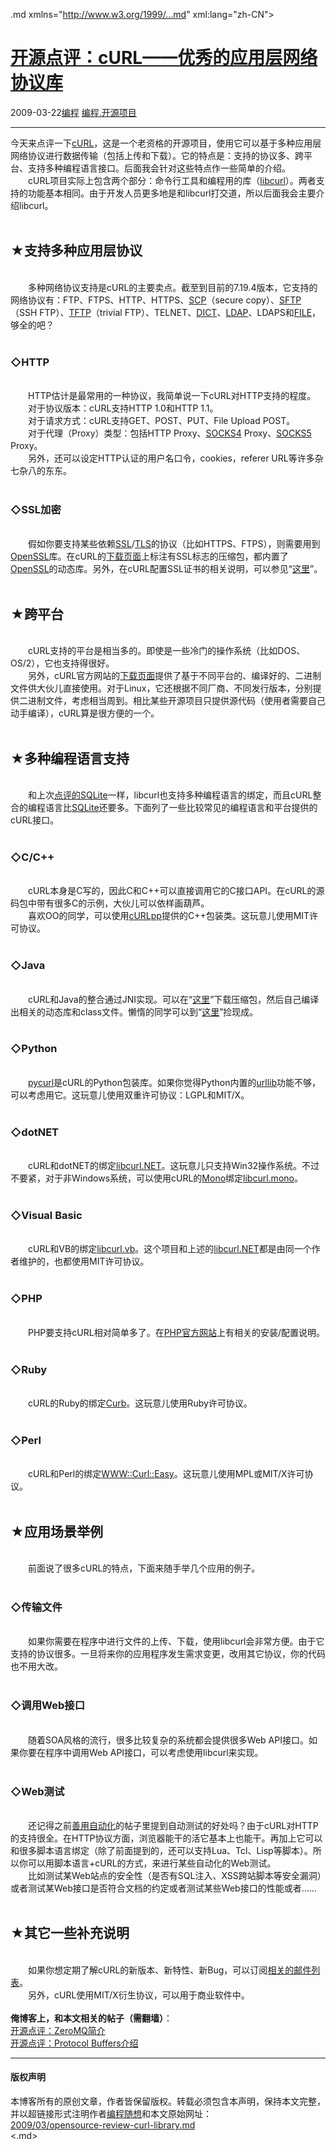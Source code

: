 <!DOCTYPE.md>
.md xmlns="http://www.w3.org/1999/...md" xml:lang="zh-CN">
<head>
<meta http-equiv="Content-Type" content="text.md; charset=utf-8" />
<meta name="generator" content="Python script by program.think@gmail.com" />
<meta name="provider" content="program-think.blogspot.com" />
<link type="text/css" rel="stylesheet" href="../../css/program-think.css" />
<title>开源点评：cURL——优秀的应用层网络协议库 - 编程随想的博客</title>
</head>
<body>
<div id="main" style="width:100%;">
<h1><a href="../../index.md" title="回到首页">开源点评：cURL——优秀的应用层网络协议库</a></h1>
<div class="post-info"><span class="date-header">2009-03-22</span><a href="../../tags/E7BC96E7A88B.md" class="tag">编程</a> <a href="../../tags/E7BC96E7A88B.E5BC80E6BA90E9A1B9E79BAE.md" class="tag">编程.开源项目</a> </div>
<hr>
<div class="post">
今天来点评一下<a href="http://curl.haxx.se/" target="_blank" rel="nofollow">cURL</a>，这是一个老资格的开源项目，使用它可以基于多种应用层网络协议进行数据传输（包括上传和下载）。它的特点是：支持的协议多、跨平台、支持多种编程语言接口。后面我会针对这些特点作一些简单的介绍。<!--program-think--><br />　　cURL项目实际上包含两个部分：命令行工具和编程用的库（<a href="http://curl.haxx.se/libcurl/" target="_blank" rel="nofollow">libcurl</a>）。两者支持的功能基本相同。由于开发人员更多地是和libcurl打交道，所以后面我会主要介绍libcurl。<br /><br /><h2>★支持多种应用层协议</h2><br />　　多种网络协议支持是cURL的主要卖点。截至到目前的7.19.4版本，它支持的网络协议有：FTP、FTPS、HTTP、HTTPS、<a href="http://en.wikipedia.org/wiki/Secure_copy" target="_blank" rel="nofollow">SCP</a>（secure copy）、<a href="http://en.wikipedia.org/wiki/SSH_file_transfer_protocol" target="_blank" rel="nofollow">SFTP</a>（SSH FTP）、<a href="http://en.wikipedia.org/wiki/Trivial_File_Transfer_Protocol" target="_blank" rel="nofollow">TFTP</a>（trivial FTP）、TELNET、<a href="http://en.wikipedia.org/wiki/DICT" target="_blank" rel="nofollow">DICT</a>、<a href="http://en.wikipedia.org/wiki/Lightweight_Directory_Access_Protocol" target="_blank" rel="nofollow">LDAP</a>、LDAPS和<a href="http://en.wikipedia.org/wiki/File:URL" target="_blank" rel="nofollow">FILE</a>，够全的吧？<br /><br /><h3>◇HTTP</h3><br />　　HTTP估计是最常用的一种协议，我简单说一下cURL对HTTP支持的程度。<br />　　对于协议版本：cURL支持HTTP 1.0和HTTP 1.1。<br />　　对于请求方式：cURL支持GET、POST、PUT、File Upload POST。<br />　　对于代理（Proxy）类型：包括HTTP Proxy、<a href="http://en.wikipedia.org/wiki/SOCKS#SOCKS_4_protocol" target="_blank" rel="nofollow">SOCKS4</a> Proxy、<a href="http://en.wikipedia.org/wiki/SOCKS#SOCKS_5_protocol" target="_blank" rel="nofollow">SOCKS5</a> Proxy。<br />　　另外，还可以设定HTTP认证的用户名口令，cookies，referer URL等许多杂七杂八的东东。<br /><br /><h3>◇SSL加密</h3><br />　　假如你要支持某些依赖<a href="http://en.wikipedia.org/wiki/Secure_Sockets_Layer" target="_blank" rel="nofollow">SSL</a>/<a href="http://en.wikipedia.org/wiki/Transport_Layer_Security" target="_blank" rel="nofollow">TLS</a>的协议（比如HTTPS、FTPS），则需要用到<a href="http://en.wikipedia.org/wiki/OpenSSL" target="_blank" rel="nofollow">OpenSSL</a>库。在cURL的<a href="http://curl.haxx.se/download...md" target="_blank" rel="nofollow">下载页面</a>上标注有SSL标志的压缩包，都内置了<a href="http://en.wikipedia.org/wiki/OpenSSL" target="_blank" rel="nofollow">OpenSSL</a>的动态库。另外，在cURL配置SSL证书的相关说明，可以参见“<a href="http://curl.haxx.se/docs/sslcerts...md" target="_blank" rel="nofollow">这里</a>”。<br /><br /><h2>★跨平台</h2><br />　　cURL支持的平台是相当多的。即使是一些冷门的操作系统（比如DOS、OS/2），它也支持得很好。<br />　　另外，cURL官方网站的<a href="http://curl.haxx.se/download...md" target="_blank" rel="nofollow">下载页面</a>提供了基于不同平台的、编译好的、二进制文件供大伙儿直接使用。对于Linux，它还根据不同厂商、不同发行版本，分别提供二进制文件，考虑相当周到。相比某些开源项目只提供源代码（使用者需要自己动手编译），cURL算是很方便的一个。<br /><br /><h2>★多种编程语言支持</h2><br />　　和上次<a href="../../2009/03/opensource-review-sqlite-database.md">点评的SQLite</a>一样，libcurl也支持多种编程语言的绑定，而且cURL整合的编程语言比<a href="http://en.wikipedia.org/wiki/SQLite" target="_blank" rel="nofollow">SQLite</a>还要多。下面列了一些比较常见的编程语言和平台提供的cURL接口。<br /><br /><h3>◇C/C++</h3><br />　　cURL本身是C写的，因此C和C++可以直接调用它的C接口API。在cURL的源码包中带有很多C的示例，大伙儿可以依样画葫芦。<br />　　喜欢OO的同学，可以使用<a href="http://curlpp.org/" target="_blank" rel="nofollow">cURLpp</a>提供的C++包装类。这玩意儿使用MIT许可协议。<br /><br /><h3>◇Java</h3><br />　　cURL和Java的整合通过JNI实现。可以在“<a href="http://curl.haxx.se/libcurl/java/" target="_blank" rel="nofollow">这里</a>”下载压缩包，然后自己编译出相关的动态库和class文件。懒惰的同学可以到“<a href="http://www.gknw.de/mirror/curl/curl_java/" target="_blank" rel="nofollow">这里</a>”捡现成。<br /><br /><h3>◇Python</h3><br />　　<a href="http://pycurl.sourceforge.net/" target="_blank" rel="nofollow">pycurl</a>是cURL的Python包装库。如果你觉得Python内置的<a href="http://docs.python.org/library/urllib...md" target="_blank" rel="nofollow">urllib</a>功能不够，可以考虑用它。这玩意儿使用双重许可协议：LGPL和MIT/X。<br /><br /><h3>◇dotNET</h3><br />　　cURL和dotNET的绑定<a href="http://libcurl-net.sourceforge.net/" target="_blank" rel="nofollow">libcurl.NET</a>。这玩意儿只支持Win32操作系统。不过不要紧，对于非Windows系统，可以使用cURL的<a href="http://en.wikipedia.org/wiki/Mono_%28software%29" target="_blank" rel="nofollow">Mono</a>绑定<a href="http://forge.novell.com/modules/xfmod/project/?libcurl-mono" target="_blank" rel="nofollow">libcurl.mono</a>。<br /><br /><h3>◇Visual Basic</h3><br />　　cURL和VB的绑定<a href="http://libcurl-vb.sourceforge.net/" target="_blank" rel="nofollow">libcurl.vb</a>。这个项目和上述的<a href="http://libcurl-net.sourceforge.net/" target="_blank" rel="nofollow">libcurl.NET</a>都是由同一个作者维护的，也都使用MIT许可协议。<br /><br /><h3>◇PHP</h3><br />　　PHP要支持cURL相对简单多了。在<a href="http://cn.php.net/curl" target="_blank" rel="nofollow">PHP官方网站</a>上有相关的安装/配置说明。<br /><br /><h3>◇Ruby</h3><br />　　cURL的Ruby的绑定<a href="http://curb.rubyforge.org/" target="_blank" rel="nofollow">Curb</a>。这玩意儿使用Ruby许可协议。<br /><br /><h3>◇Perl</h3><br />　　cURL和Perl的绑定<a href="http://search.cpan.org/%7Ecrisb/WWW-Curl/Easy.pm.in" target="_blank" rel="nofollow">WWW::Curl::Easy</a>。这玩意儿使用MPL或MIT/X许可协议。<br /><br /><h2>★应用场景举例</h2><br />　　前面说了很多cURL的特点，下面来随手举几个应用的例子。<br /><br /><h3>◇传输文件</h3><br />　　如果你需要在程序中进行文件的上传、下载，使用libcurl会非常方便。由于它支持的协议很多。一旦将来你的应用程序发生需求变更，改用其它协议，你的代码也不用大改。<br /><br /><h3>◇调用Web接口</h3><br />　　随着SOA风格的流行，很多比较复杂的系统都会提供很多Web API接口。如果你要在程序中调用Web API接口，可以考虑使用libcurl来实现。<br /><br /><h3>◇Web测试</h3><br />　　还记得之前<a href="../../2009/02/7.md#test">善用自动化</a>的帖子里提到自动测试的好处吗？由于cURL对HTTP的支持很全。在HTTP协议方面，浏览器能干的活它基本上也能干。再加上它可以和很多脚本语言绑定（除了前面提到的，还可以支持Lua、Tcl、Lisp等脚本）。所以你可以用脚本语言+cURL的方式，来进行某些自动化的Web测试。<br />　　比如测试某Web站点的安全性（是否有SQL注入、XSS跨站脚本等安全漏洞）或者测试某Web接口是否符合文档的约定或者测试某些Web接口的性能或者......<br /><br /><h2>★其它一些补充说明</h2><br />　　如果你想定期了解cURL的新版本、新特性、新Bug，可以订阅<a href="http://curl.haxx.se/mail/" target="_blank" rel="nofollow">相关的邮件列表</a>。<br />　　另外，cURL使用MIT/X衍生协议，可以用于商业软件中。<br /><br /><b>俺博客上，和本文相关的帖子（需翻墙）</b>：<br /><a href="../../2011/08/opensource-review-zeromq.md">开源点评：ZeroMQ简介</a><br /><a href="../../2009/05/opensource-review-protocol-buffers.md">开源点评：Protocol Buffers介绍</a><div class="blogger-post-footer">
</div>
<hr>
<div class="copyright">
<h4>版权声明</h4>
本博客所有的原创文章，作者皆保留版权。转载必须包含本声明，保持本文完整，并以超链接形式注明作者<a href="mailto:program.think@gmail.com">编程随想</a>和本文原始网址：<br>
<a href="2009/03/opensource-review-curl-library.md">2009/03/opensource-review-curl-library.md</a>
</div>
</div>
</body>
<.md>
